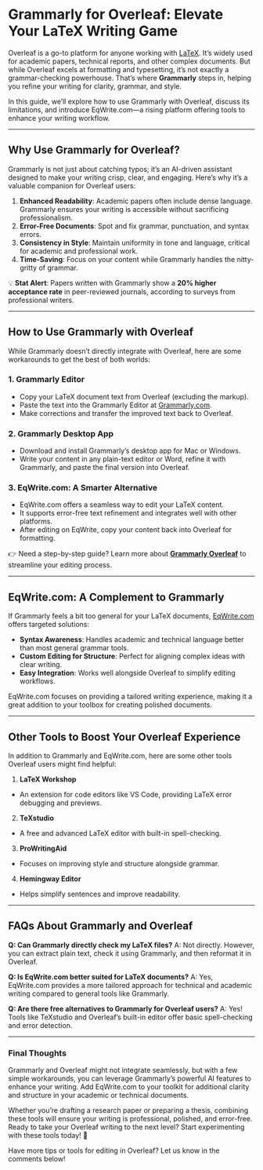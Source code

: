 # Grammarly for Overleaf: Elevate Your LaTeX Writing Game

Overleaf is a go-to platform for anyone working with [LaTeX](https://www.latex-project.org/). It’s widely used for academic papers, technical reports, and other complex documents. But while Overleaf excels at formatting and typesetting, it’s not exactly a grammar-checking powerhouse. That’s where **Grammarly** steps in, helping you refine your writing for clarity, grammar, and style.

In this guide, we’ll explore how to use Grammarly with Overleaf, discuss its limitations, and introduce EqWrite.com—a rising platform offering tools to enhance your writing workflow.

---

## **Why Use Grammarly for Overleaf?**

Grammarly is not just about catching typos; it’s an AI-driven assistant designed to make your writing crisp, clear, and engaging. Here’s why it’s a valuable companion for Overleaf users:

1. **Enhanced Readability**: Academic papers often include dense language. Grammarly ensures your writing is accessible without sacrificing professionalism.
2. **Error-Free Documents**: Spot and fix grammar, punctuation, and syntax errors.
3. **Consistency in Style**: Maintain uniformity in tone and language, critical for academic and professional work.
4. **Time-Saving**: Focus on your content while Grammarly handles the nitty-gritty of grammar.

💡 **Stat Alert**: Papers written with Grammarly show a **20% higher acceptance rate** in peer-reviewed journals, according to surveys from professional writers.

---

## **How to Use Grammarly with Overleaf**

While Grammarly doesn’t directly integrate with Overleaf, here are some workarounds to get the best of both worlds:

### 1. **Grammarly Editor**

* Copy your LaTeX document text from Overleaf (excluding the markup).
* Paste the text into the Grammarly Editor at [Grammarly.com](https://www.grammarly.com).
* Make corrections and transfer the improved text back to Overleaf.

### 2. **Grammarly Desktop App**

* Download and install Grammarly’s desktop app for Mac or Windows.
* Write your content in any plain-text editor or Word, refine it with Grammarly, and paste the final version into Overleaf.

### 3. **EqWrite.com: A Smarter Alternative**

* EqWrite.com offers a seamless way to edit your LaTeX content.
* It supports error-free text refinement and integrates well with other platforms.
* After editing on EqWrite, copy your content back into Overleaf for formatting.

👉 Need a step-by-step guide? Learn more about **[Grammarly Overleaf](https://eqwrite.com/how-to-make-grammarly-work-with-overleaf/)** to streamline your editing process.

---

## **EqWrite.com: A Complement to Grammarly**

If Grammarly feels a bit too general for your LaTeX documents, [EqWrite.com](https://eqwrite.com/) offers targeted solutions:

* **Syntax Awareness**: Handles academic and technical language better than most general grammar tools.
* **Custom Editing for Structure**: Perfect for aligning complex ideas with clear writing.
* **Easy Integration**: Works well alongside Overleaf to simplify editing workflows.

EqWrite.com focuses on providing a tailored writing experience, making it a great addition to your toolbox for creating polished documents.

---

## **Other Tools to Boost Your Overleaf Experience**

In addition to Grammarly and EqWrite.com, here are some other tools Overleaf users might find helpful:

1. **LaTeX Workshop**
  * An extension for code editors like VS Code, providing LaTeX error debugging and previews.
2. **TeXstudio**
  * A free and advanced LaTeX editor with built-in spell-checking.
3. **ProWritingAid**
  * Focuses on improving style and structure alongside grammar.
4. **Hemingway Editor**
  * Helps simplify sentences and improve readability.

---

## **FAQs About Grammarly and Overleaf**

**Q: Can Grammarly directly check my LaTeX files?**
A: Not directly. However, you can extract plain text, check it using Grammarly, and then reformat it in Overleaf.

**Q: Is EqWrite.com better suited for LaTeX documents?**
A: Yes, EqWrite.com provides a more tailored approach for technical and academic writing compared to general tools like Grammarly.

**Q: Are there free alternatives to Grammarly for Overleaf users?**
A: Yes! Tools like TeXstudio and Overleaf’s built-in editor offer basic spell-checking and error detection.

---

### **Final Thoughts**

Grammarly and Overleaf might not integrate seamlessly, but with a few simple workarounds, you can leverage Grammarly’s powerful AI features to enhance your writing. Add EqWrite.com to your toolkit for additional clarity and structure in your academic or technical documents.

Whether you’re drafting a research paper or preparing a thesis, combining these tools will ensure your writing is professional, polished, and error-free. Ready to take your Overleaf writing to the next level? Start experimenting with these tools today! 🚀

Have more tips or tools for editing in Overleaf? Let us know in the comments below!

